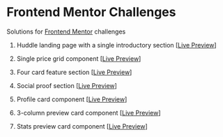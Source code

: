 # Frontend Mentor Challenges

Solutions for [Frontend Mentor](https://www.frontendmentor.io/) challenges

1. Huddle landing page with a single introductory section [[Live Preview](https://huddle-landing-page-with-a-single-introductory-section-orcin.vercel.app/)]

2. Single price grid component [[Live Preview](https://single-price-grid-component-sable-six.vercel.app/)]

3. Four card feature section [[Live Preview](https://four-card-feature-section-ashen-two.vercel.app/)]

4. Social proof section [[Live Preview](https://social-proof-section-site.netlify.app/)]

5. Profile card component [[Live Preview](https://profile-card-component-site.netlify.app/)]

6. 3-column preview card component [[Live Preview](https://3-column-preview-card-component-site.netlify.app/)]

7. Stats preview card component [[Live Preview](https://stats-preview-card-component-challenge-site.netlify.app/)]
